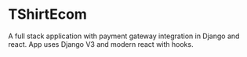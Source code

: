 # TShirtEcom
A full stack application with payment gateway integration in Django and react. App uses Django V3 and modern react with hooks. 
